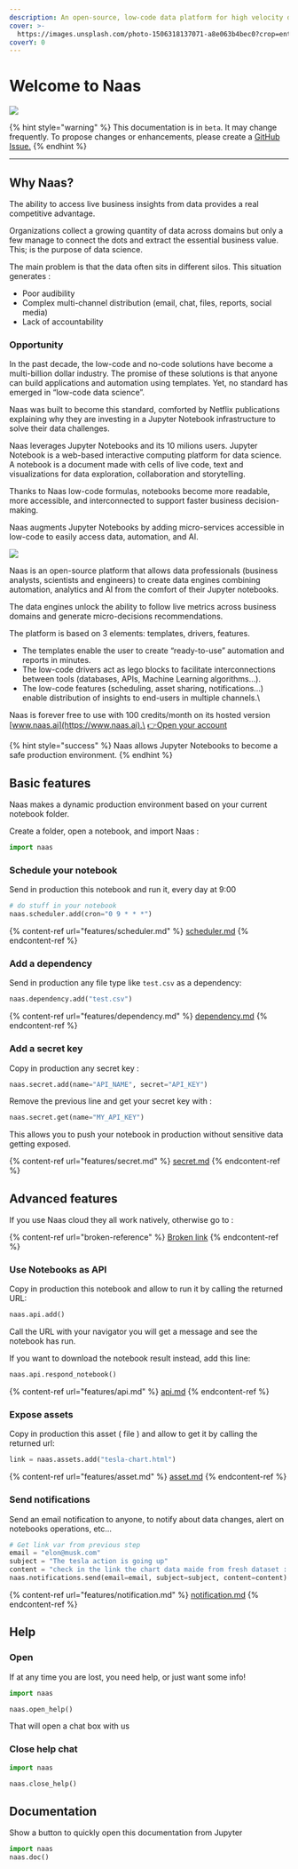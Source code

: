 ```yaml
---
description: An open-source, low-code data platform for high velocity decision-making.
cover: >-
  https://images.unsplash.com/photo-1506318137071-a8e063b4bec0?crop=entropy&cs=srgb&fm=jpg&ixid=MnwxOTcwMjR8MHwxfHNlYXJjaHw1fHxzdGFyc3xlbnwwfHx8fDE2NDM3MDc0ODE&ixlib=rb-1.2.1&q=85
coverY: 0
---
```


# Welcome to Naas

![](<.gitbook/assets/Untitled Design (1).jpg>)

{% hint style="warning" %}
This documentation is in `beta`. It may change frequently. To propose changes or enhancements, please create a [GitHub Issue.](https://github.com/jupyter-naas/docs)&#x20;
{% endhint %}

****

## **Why Naas?**

The ability to access live business insights from data provides a real competitive advantage.

Organizations collect a growing quantity of data across domains but only a few manage to connect the dots and extract the essential business value. This; is the purpose of data science.

The main problem is that the data often sits in different silos. This situation generates :

* Poor audibility
* Complex multi-channel distribution (email, chat, files, reports, social media)
* Lack of accountability

### **Opportunity**

In the past decade, the low-code and no-code solutions have become a multi-billion dollar industry. The promise of these solutions is that anyone can build applications and automation using templates. Yet, no standard has emerged in “low-code data science”.

Naas was built to become this standard, comforted by Netflix publications explaining why they are investing in a Jupyter Notebook infrastructure to solve their data challenges.

Naas leverages Jupyter Notebooks and its 10 milions users. Jupyter Notebook is a web-based interactive computing platform for data science. A notebook is a document made with cells of live code, text and visualizations for data exploration, collaboration and storytelling.

Thanks to Naas low-code formulas, notebooks become more readable, more accessible, and interconnected to support faster business decision-making.

Naas augments Jupyter Notebooks by adding micro-services accessible in low-code to easily access data, automation, and AI.

![](<.gitbook/assets/Screenshot 2021-06-27 at 02.42.14.png>)



Naas is an open-source platform that allows data professionals (business analysts, scientists and engineers) to create data engines combining automation, analytics and AI from the comfort of their Jupyter notebooks.

The data engines unlock the ability to follow live metrics across business domains and generate micro-decisions recommendations.

The platform is based on 3 elements: templates, drivers, features.

* The templates enable the user to create “ready-to-use” automation and reports in minutes.
* The low-code drivers act as lego blocks to facilitate interconnections between tools (databases, APIs, Machine Learning algorithms...).
* The low-code features (scheduling, asset sharing, notifications...) enable distribution of insights to end-users in multiple channels.\


Naas is forever free to use with 100 credits/month on its hosted version [www.naas.ai](https://www.naas.ai).\
[👉Open your account](https://www.naas.ai/free-forever)&#x20;

{% hint style="success" %}
Naas allows Jupyter Notebooks to become a safe production environment.
{% endhint %}

## Basic features

Naas makes a dynamic production environment based on your current notebook folder.

Create a folder, open a notebook, and import Naas :

```python
import naas
```

### Schedule your notebook

Send in production this notebook and run it, every day at 9:00&#x20;

```python
# do stuff in your notebook
naas.scheduler.add(cron="0 9 * * *")
```

{% content-ref url="features/scheduler.md" %}
[scheduler.md](features/scheduler.md)
{% endcontent-ref %}

### Add a dependency

Send in production any file type like `test.csv` as a dependency:

```python
naas.dependency.add("test.csv")
```

{% content-ref url="features/dependency.md" %}
[dependency.md](features/dependency.md)
{% endcontent-ref %}

### Add a secret key

Copy in production any secret key :

```python
naas.secret.add(name="API_NAME", secret="API_KEY")
```

Remove the previous line and get your secret key with :

```python
naas.secret.get(name="MY_API_KEY")
```

This allows you to push your notebook in production without sensitive data getting exposed.&#x20;

{% content-ref url="features/secret.md" %}
[secret.md](features/secret.md)
{% endcontent-ref %}

## Advanced features

If you use Naas cloud they all work natively, otherwise go to :

{% content-ref url="broken-reference" %}
[Broken link](broken-reference)
{% endcontent-ref %}

### Use Notebooks as API

Copy in production this notebook and allow to run it by calling the returned URL:

```python
naas.api.add()
```

Call the URL with your navigator you will get a message and see the notebook has run.

If you want to download the notebook result instead, add this line:&#x20;

```python
naas.api.respond_notebook()
```

{% content-ref url="features/api.md" %}
[api.md](features/api.md)
{% endcontent-ref %}

### Expose assets

Copy in production this asset ( file ) and allow to get it by calling the returned url:

```python
link = naas.assets.add("tesla-chart.html")
```

{% content-ref url="features/asset.md" %}
[asset.md](features/asset.md)
{% endcontent-ref %}

### Send notifications

Send an email notification to anyone, to notify about data changes, alert on notebooks operations, etc...

```python
# Get link var from previous step
email = "elon@musk.com"
subject = "The tesla action is going up"
content = "check in the link the chart data maide from fresh dataset : " + link
naas.notifications.send(email=email, subject=subject, content=content)
```

{% content-ref url="features/notification.md" %}
[notification.md](features/notification.md)
{% endcontent-ref %}

## Help

### Open

If at any time you are lost, you need help, or just want some info!

```python
import naas

naas.open_help()
```

That will open a chat box with us

### Close help chat

```python
import naas

naas.close_help()
```

## Documentation

Show a button to quickly open this documentation from Jupyter

```python
import naas
naas.doc()
```
